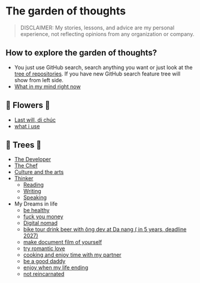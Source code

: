 # The garden of thoughts

> DISCLAIMER: My stories, lessons, and advice are my personal experience, not reflecting opinions from any organization or company.

## How to explore the garden of thoughts?

- You just use GitHub search, search anything you want or just look at the [tree of repositories](https://github.com/thuanowa/garden). If you have new GitHub search feature tree will show from left side.
- [What in my mind right now](What%20in%20my%20mind%20right%20now.md)

## 🌸 Flowers 🌸

- [Last will, di chúc](Last%20will,%20di%20chúc.md)
- [what i use](what%20i%20use.md)

## 🌴 Trees 🌴

- [The Developer](The%20Developer.md)
- [The Chef](The%20Chef.md)
- [Culture and the arts](Culture%20and%20the%20arts.md)
- [Thinker](Thinker.md)
	- [Reading](Reading.md)
	- [Writing](Writing.md)
	- [Speaking](Speaking.md)
- My Dreams in life
	- [be healthy](be%20healthy.md)
	- [fuck you money](fuck%20you%20money.md)
	- [Digital nomad](Digital%20nomad.md)
	- [bike tour drink beer with ông dev at Da nang ( in 5 years, deadline 2027)](bike%20tour%20drink%20beer%20with%20ông%20dev%20at%20Da%20nang%20(%20in%205%20years,%20deadline%202027).md)
	- [make document film of yourself](make%20document%20film%20of%20yourself.md)
	- [try romantic love](try%20romantic%20love.md)
	- [cooking and enjoy time with my partner](cooking%20and%20enjoy%20time%20with%20my%20partner.md)
	- [be a good daddy](be%20a%20good%20daddy.md)
	- [enjoy when my life ending](enjoy%20when%20my%20life%20ending.md)
	- [not reincarnated](not%20reincarnated.md)